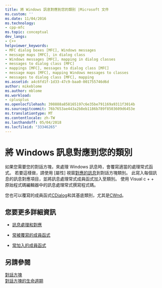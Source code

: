 ```yaml
---
title: 將 Windows 訊息對應到您的類別 |Microsoft 文件
ms.custom: ''
ms.date: 11/04/2016
ms.technology:
- cpp-mfc
ms.topic: conceptual
dev_langs:
- C++
helpviewer_keywords:
- MFC dialog boxes [MFC], Windows messages
- message maps [MFC], in dialog class
- Windows messages [MFC], mapping in dialog classes
- messages to dialog class [MFC]
- mappings [MFC], messages to dialog class [MFC]
- message maps [MFC], mapping Windows messages to classes
- messages to dialog class [MFC], mapping
ms.assetid: a4c6fd1f-1d33-47c9-baa0-001755746d6d
author: mikeblome
ms.author: mblome
ms.workload:
- cplusplus
ms.openlocfilehash: 398888a858165197c6e35be791169a9311f3014b
ms.sourcegitcommit: 76b7653ae443a2b8eb1186b789f8503609d6453e
ms.translationtype: MT
ms.contentlocale: zh-TW
ms.lasthandoff: 05/04/2018
ms.locfileid: "33346265"
---
```

# <a name="mapping-windows-messages-to-your-class"></a>將 Windows 訊息對應到您的類別
如果您需要您的對話方塊，來處理 Windows 訊息時，會覆寫適當的處理常式函式。 若要這樣做，請使用 [屬性] 視窗[對應的訊息](../mfc/reference/mapping-messages-to-functions.md)到對話方塊類別。 此寫入每個訊息的訊息對應項目，並將訊息處理常式成員函式加入至類別。 使用 Visual c + + 原始程式碼編輯器中的訊息處理常式撰寫程式碼。  
  
 您也可以覆寫的成員函式[CDialog](../mfc/reference/cdialog-class.md)和其基底類別，尤其是[CWnd](../mfc/reference/cwnd-class.md)。  
  
## <a name="what-do-you-want-to-know-more-about"></a>您要更多詳細資訊  
  
-   [訊息處理和對應](../mfc/message-handling-and-mapping.md)  
  
-   [常被覆寫的成員函式](../mfc/commonly-overridden-member-functions.md)  
  
-   [常加入的成員函式](../mfc/commonly-added-member-functions.md)  
  
## <a name="see-also"></a>另請參閱  
 [對話方塊](../mfc/dialog-boxes.md)   
 [對話方塊的生命週期](../mfc/life-cycle-of-a-dialog-box.md)

